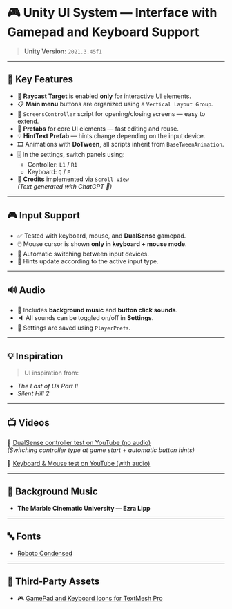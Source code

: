 # 🎮 Unity UI System — Interface with Gamepad and Keyboard Support

> **Unity Version:** `2021.3.45f1`

---

## 🔧 Key Features

- 🎯 **Raycast Target** is enabled **only** for interactive UI elements.
- 📋 **Main menu** buttons are organized using a `Vertical Layout Group`.
- 📂 `ScreensController` script for opening/closing screens — easy to extend.
- 🧱 **Prefabs** for core UI elements — fast editing and reuse.
- 💡 **HintText Prefab** — hints change depending on the input device.
- 🎞️ Animations with **DoTween**, all scripts inherit from `BaseTweenAnimation`.
- 🎚️ In the settings, switch panels using:
  - Controller: `L1` / `R1`
  - Keyboard: `Q` / `E`
- 📜 **Credits** implemented via `Scroll View`  
  _(Text generated with ChatGPT 🧠)_

---

## 🎮 Input Support

- ✅ Tested with keyboard, mouse, and **DualSense** gamepad.
- 🖱️ Mouse cursor is shown **only in keyboard + mouse mode**.
- 🔄 Automatic switching between input devices.
- 🔁 Hints update according to the active input type.

---

## 🔊 Audio

- 🎵 Includes **background music** and **button click sounds**.
- 🔈 All sounds can be toggled on/off in **Settings**.
- 💾 Settings are saved using `PlayerPrefs`.

---

## 💡 Inspiration

> UI inspiration from:

- *The Last of Us Part II*
- *Silent Hill 2*

---

## 📺 Videos

🔗 [DualSense controller test on YouTube (no audio)](https://youtu.be/B9ItjZRMb1w)  
_(Switching controller type at game start + automatic button hints)_

🔗 [Keyboard & Mouse test on YouTube (with audio)](https://youtu.be/aE7dOZwPmGg)

---

## 🎼 Background Music

- **The Marble Cinematic University — Ezra Lipp**

---

## 🔤 Fonts

- [Roboto Condensed](https://fonts.google.com/specimen/Roboto+Condensed)

---

## 🧩 Third-Party Assets

- 🎮 [GamePad and Keyboard Icons for TextMesh Pro](https://assetstore.unity.com/packages/2d/gui/icons/gamepad-and-keyboard-input-sprites-for-textmesh-pro-310114)
